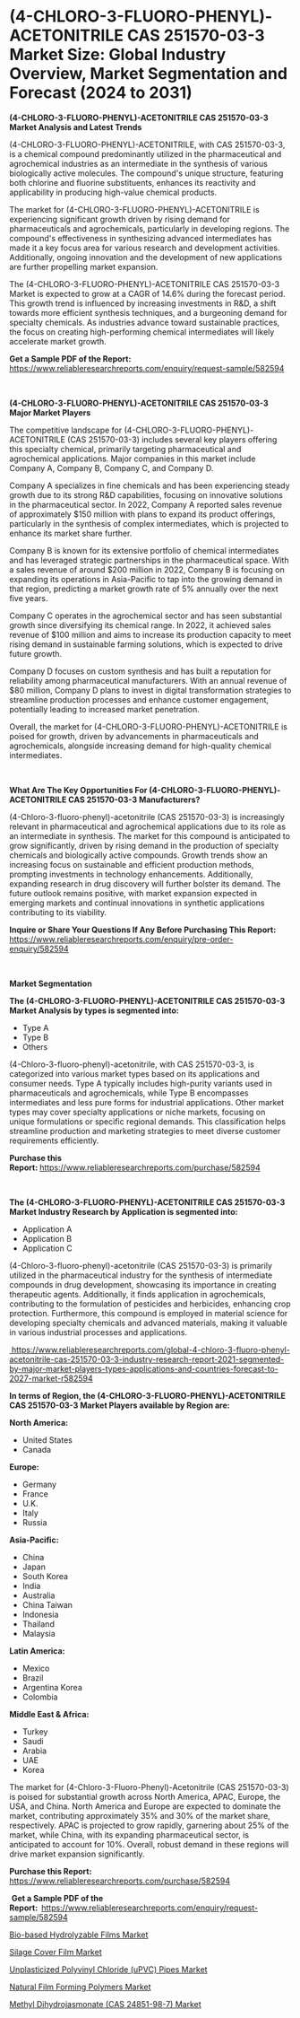 <p><h1>(4-CHLORO-3-FLUORO-PHENYL)-ACETONITRILE CAS 251570-03-3 Market Size: Global Industry Overview, Market Segmentation and Forecast (2024 to 2031)</h1></p><p><strong>(4-CHLORO-3-FLUORO-PHENYL)-ACETONITRILE CAS 251570-03-3 Market Analysis and Latest Trends</strong></p>
<p><p>(4-CHLORO-3-FLUORO-PHENYL)-ACETONITRILE, with CAS 251570-03-3, is a chemical compound predominantly utilized in the pharmaceutical and agrochemical industries as an intermediate in the synthesis of various biologically active molecules. The compound's unique structure, featuring both chlorine and fluorine substituents, enhances its reactivity and applicability in producing high-value chemical products.</p><p>The market for (4-CHLORO-3-FLUORO-PHENYL)-ACETONITRILE is experiencing significant growth driven by rising demand for pharmaceuticals and agrochemicals, particularly in developing regions. The compound's effectiveness in synthesizing advanced intermediates has made it a key focus area for various research and development activities. Additionally, ongoing innovation and the development of new applications are further propelling market expansion.</p><p>The (4-CHLORO-3-FLUORO-PHENYL)-ACETONITRILE CAS 251570-03-3 Market is expected to grow at a CAGR of 14.6% during the forecast period. This growth trend is influenced by increasing investments in R&D, a shift towards more efficient synthesis techniques, and a burgeoning demand for specialty chemicals. As industries advance toward sustainable practices, the focus on creating high-performing chemical intermediates will likely accelerate market growth.</p></p>
<p><strong>Get a Sample PDF of the Report:&nbsp;</strong> <a href="https://www.reliableresearchreports.com/enquiry/request-sample/582594?utm_campaign=11&utm_medium=2&utm_source=Github&utm_content=ia&utm_term=12102024&utm_id=4-chloro-3-fluoro-phenyl-acetonitrile-cas-251570-03-3">https://www.reliableresearchreports.com/enquiry/request-sample/582594</a></p>
<p>&nbsp;</p>
<p><strong>(4-CHLORO-3-FLUORO-PHENYL)-ACETONITRILE CAS 251570-03-3 Major Market Players</strong></p>
<p><p>The competitive landscape for (4-CHLORO-3-FLUORO-PHENYL)-ACETONITRILE (CAS 251570-03-3) includes several key players offering this specialty chemical, primarily targeting pharmaceutical and agrochemical applications. Major companies in this market include Company A, Company B, Company C, and Company D.</p><p>Company A specializes in fine chemicals and has been experiencing steady growth due to its strong R&D capabilities, focusing on innovative solutions in the pharmaceutical sector. In 2022, Company A reported sales revenue of approximately $150 million with plans to expand its product offerings, particularly in the synthesis of complex intermediates, which is projected to enhance its market share further.</p><p>Company B is known for its extensive portfolio of chemical intermediates and has leveraged strategic partnerships in the pharmaceutical space. With a sales revenue of around $200 million in 2022, Company B is focusing on expanding its operations in Asia-Pacific to tap into the growing demand in that region, predicting a market growth rate of 5% annually over the next five years.</p><p>Company C operates in the agrochemical sector and has seen substantial growth since diversifying its chemical range. In 2022, it achieved sales revenue of $100 million and aims to increase its production capacity to meet rising demand in sustainable farming solutions, which is expected to drive future growth.</p><p>Company D focuses on custom synthesis and has built a reputation for reliability among pharmaceutical manufacturers. With an annual revenue of $80 million, Company D plans to invest in digital transformation strategies to streamline production processes and enhance customer engagement, potentially leading to increased market penetration.</p><p>Overall, the market for (4-CHLORO-3-FLUORO-PHENYL)-ACETONITRILE is poised for growth, driven by advancements in pharmaceuticals and agrochemicals, alongside increasing demand for high-quality chemical intermediates.</p></p>
<p>&nbsp;</p>
<p><strong>What Are The Key Opportunities For (4-CHLORO-3-FLUORO-PHENYL)-ACETONITRILE CAS 251570-03-3 Manufacturers?</strong></p>
<p><p>(4-Chloro-3-fluoro-phenyl)-acetonitrile (CAS 251570-03-3) is increasingly relevant in pharmaceutical and agrochemical applications due to its role as an intermediate in synthesis. The market for this compound is anticipated to grow significantly, driven by rising demand in the production of specialty chemicals and biologically active compounds. Growth trends show an increasing focus on sustainable and efficient production methods, prompting investments in technology enhancements. Additionally, expanding research in drug discovery will further bolster its demand. The future outlook remains positive, with market expansion expected in emerging markets and continual innovations in synthetic applications contributing to its viability.</p></p>
<p><strong>Inquire or Share Your Questions If Any Before Purchasing This Report:</strong> <a href="https://www.reliableresearchreports.com/enquiry/pre-order-enquiry/582594?utm_campaign=11&utm_medium=2&utm_source=Github&utm_content=ia&utm_term=12102024&utm_id=4-chloro-3-fluoro-phenyl-acetonitrile-cas-251570-03-3">https://www.reliableresearchreports.com/enquiry/pre-order-enquiry/582594</a></p>
<p>&nbsp;</p>
<p><strong>Market Segmentation</strong></p>
<p><strong>The (4-CHLORO-3-FLUORO-PHENYL)-ACETONITRILE CAS 251570-03-3 Market Analysis by types is segmented into:</strong></p>
<p><ul><li>Type A</li><li>Type B</li><li>Others</li></ul></p>
<p><p>(4-Chloro-3-fluoro-phenyl)-acetonitrile, with CAS 251570-03-3, is categorized into various market types based on its applications and consumer needs. Type A typically includes high-purity variants used in pharmaceuticals and agrochemicals, while Type B encompasses intermediates and less pure forms for industrial applications. Other market types may cover specialty applications or niche markets, focusing on unique formulations or specific regional demands. This classification helps streamline production and marketing strategies to meet diverse customer requirements efficiently.</p></p>
<p><strong>Purchase this Report:&nbsp;</strong><a href="https://www.reliableresearchreports.com/purchase/582594?utm_campaign=11&utm_medium=2&utm_source=Github&utm_content=ia&utm_term=12102024&utm_id=4-chloro-3-fluoro-phenyl-acetonitrile-cas-251570-03-3">https://www.reliableresearchreports.com/purchase/582594</a></p>
<p>&nbsp;</p>
<p><strong>The (4-CHLORO-3-FLUORO-PHENYL)-ACETONITRILE CAS 251570-03-3 Market Industry Research by Application is segmented into:</strong></p>
<p><ul><li>Application A</li><li>Application B</li><li>Application C</li></ul></p>
<p><p>(4-Chloro-3-fluoro-phenyl)-acetonitrile (CAS 251570-03-3) is primarily utilized in the pharmaceutical industry for the synthesis of intermediate compounds in drug development, showcasing its importance in creating therapeutic agents. Additionally, it finds application in agrochemicals, contributing to the formulation of pesticides and herbicides, enhancing crop protection. Furthermore, this compound is employed in material science for developing specialty chemicals and advanced materials, making it valuable in various industrial processes and applications.</p></p>
<p><a href="https://www.reliableresearchreports.com/global-4-chloro-3-fluoro-phenyl-acetonitrile-cas-251570-03-3-industry-research-report-2021-segmented-by-major-market-players-types-applications-and-countries-forecast-to-2027-market-r582594?utm_campaign=11&utm_medium=2&utm_source=Github&utm_content=ia&utm_term=12102024&utm_id=4-chloro-3-fluoro-phenyl-acetonitrile-cas-251570-03-3">&nbsp;https://www.reliableresearchreports.com/global-4-chloro-3-fluoro-phenyl-acetonitrile-cas-251570-03-3-industry-research-report-2021-segmented-by-major-market-players-types-applications-and-countries-forecast-to-2027-market-r582594</a></p>
<p><strong>In terms of Region, the (4-CHLORO-3-FLUORO-PHENYL)-ACETONITRILE CAS 251570-03-3 Market Players available by Region are:</strong></p>
<p>
    <p> <strong> North America: </strong>
        <ul>
            <li>United States</li>
            <li>Canada</li>
        </ul>
        </p> 
    <p> <strong> Europe: </strong>
        <ul>
            <li>Germany</li>
            <li>France</li>
            <li>U.K.</li>
            <li>Italy</li>
            <li>Russia</li>
        </ul>
        </p> 
    <p> <strong> Asia-Pacific: </strong>
        <ul>
            <li>China</li>
            <li>Japan</li>
            <li>South Korea</li>
            <li>India</li>
            <li>Australia</li>
            <li>China Taiwan</li>
            <li>Indonesia</li>
            <li>Thailand</li>
            <li>Malaysia</li>
        </ul>
        </p> 
    <p> <strong> Latin America: </strong>
        <ul>
            <li>Mexico</li>
            <li>Brazil</li>
            <li>Argentina Korea</li>
            <li>Colombia</li>
        </ul>
        </p> 
    <p> <strong> Middle East & Africa: </strong>
        <ul>
            <li>Turkey</li>
            <li>Saudi</li>
            <li>Arabia</li>
            <li>UAE</li>
            <li>Korea</li>
        </ul>
    </p>
    </p>
<p><p>The market for (4-Chloro-3-Fluoro-Phenyl)-Acetonitrile (CAS 251570-03-3) is poised for substantial growth across North America, APAC, Europe, the USA, and China. North America and Europe are expected to dominate the market, contributing approximately 35% and 30% of the market share, respectively. APAC is projected to grow rapidly, garnering about 25% of the market, while China, with its expanding pharmaceutical sector, is anticipated to account for 10%. Overall, robust demand in these regions will drive market expansion significantly.</p></p>
<p><strong>Purchase this Report: </strong><a href="https://www.reliableresearchreports.com/purchase/582594?utm_campaign=11&utm_medium=2&utm_source=Github&utm_content=ia&utm_term=12102024&utm_id=4-chloro-3-fluoro-phenyl-acetonitrile-cas-251570-03-3">https://www.reliableresearchreports.com/purchase/582594</a></p>
<p>&nbsp;<strong>Get a Sample PDF of the Report:&nbsp;&nbsp;</strong><a href="https://www.reliableresearchreports.com/enquiry/request-sample/582594?utm_campaign=11&utm_medium=2&utm_source=Github&utm_content=ia&utm_term=12102024&utm_id=4-chloro-3-fluoro-phenyl-acetonitrile-cas-251570-03-3">https://www.reliableresearchreports.com/enquiry/request-sample/582594</a></p>
<p><strong></strong></p>
<p><p><a href="https://www.linkedin.com/pulse/global-bio-based-hydrolyzable-films-market-opportunities-20rhc?utm_campaign=11&utm_medium=2&utm_source=Github&utm_content=ia&utm_term=12102024&utm_id=4-chloro-3-fluoro-phenyl-acetonitrile-cas-251570-03-3">Bio-based Hydrolyzable Films Market</a></p><p><a href="https://www.linkedin.com/pulse/global-silage-cover-film-market-size-expected-experience-ljjkc?utm_campaign=11&utm_medium=2&utm_source=Github&utm_content=ia&utm_term=12102024&utm_id=4-chloro-3-fluoro-phenyl-acetonitrile-cas-251570-03-3">Silage Cover Film Market</a></p><p><a href="https://github.com/BryceTownsendr/Market-Research-Report-List-6/blob/main/unplasticized-polyvinyl-chloride-upvc-pipes-market.md?utm_campaign=11&utm_medium=2&utm_source=Github&utm_content=ia&utm_term=12102024&utm_id=4-chloro-3-fluoro-phenyl-acetonitrile-cas-251570-03-3">Unplasticized Polyvinyl Chloride (uPVC) Pipes Market</a></p><p><a href="https://www.linkedin.com/pulse/natural-film-forming-polymers-market-research-report-2024-m0u9c?utm_campaign=11&utm_medium=2&utm_source=Github&utm_content=ia&utm_term=12102024&utm_id=4-chloro-3-fluoro-phenyl-acetonitrile-cas-251570-03-3">Natural Film Forming Polymers Market</a></p><p><a href="https://github.com/rovj3gerson/Market-Research-Report-List-1/blob/main/methyl-dihydrojasmonate-cas-24851-98-7-market.md?utm_campaign=11&utm_medium=2&utm_source=Github&utm_content=ia&utm_term=12102024&utm_id=4-chloro-3-fluoro-phenyl-acetonitrile-cas-251570-03-3">Methyl Dihydrojasmonate (CAS 24851-98-7) Market</a></p></p>